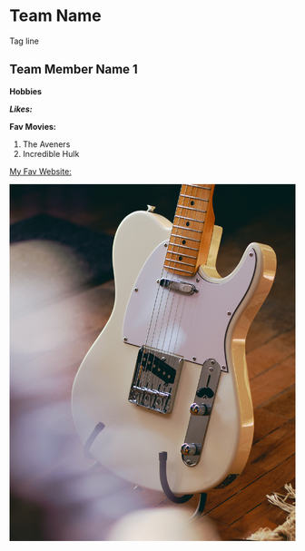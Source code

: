 # Team Name
Tag line

## Team Member Name 1 

**Hobbies**

***Likes:***

**Fav Movies:**
1. The Aveners
2. Incredible Hulk

[My Fav Website:](https://www.amazon.ca)

![Fender Telecaster](images/tele.jpg)

<!--Will this show up?-->

